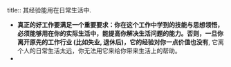 title:: 其经验能用在日常生活中.

- **真正的好工作要满足一个重要要求：你在这个工作中学到的技能与思想领悟，必须能够用在你的实际生活中，能提高你解决生活问题的能力。否则，一旦你离开原先的工作行业 (比如失业, 退休后)，它的经验对你一点价值也没有**, 它离个人的日常生活太远，你无法用它来给你带来生活上的帮助。
-
